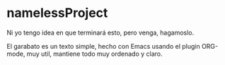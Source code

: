 # namelessProject
Ni yo tengo idea en que terminará esto, pero venga, hagamoslo.

El garabato es un texto simple, hecho con Emacs usando el plugin ORG-mode, muy util,  mantiene todo muy ordenado y claro.

